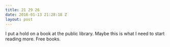 ```yaml
---
title: 21 29 26
date: 2016-01-13 21:28:18 Z
layout: post
---
```


I put a hold on a book at the public library. Maybe this is what I need to start reading more. Free books. 